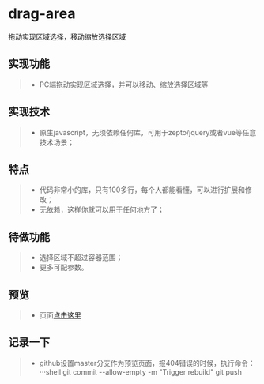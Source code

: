 # drag-area
拖动实现区域选择，移动缩放选择区域

## 实现功能
> *  PC端拖动实现区域选择，并可以移动、缩放选择区域等

## 实现技术
> *  原生javascript，无须依赖任何库，可用于zepto/jquery或者vue等任意技术场景；

## 特点
> *  代码非常小的库，只有100多行，每个人都能看懂，可以进行扩展和修改；
> *  无依赖，这样你就可以用于任何地方了；

## 待做功能
> * 选择区域不超过容器范围；
> * 更多可配参数。

## 预览
> * 页面[点击这里](https://yangyuji.github.io/drag-area/demo.html)

## 记录一下
> * github设置master分支作为预览页面，报404错误的时候，执行命令：
···shell
git commit --allow-empty -m "Trigger rebuild"
git push
```